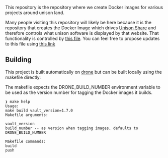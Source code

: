 This repository is the repository where we create Docker images for various projects around unison land.

Many people visiting this repository will likely be here because it is the repository that creates the Docker Image which drives [Unison Share](https://share.unison-lang.org) and therefore controls what unison software is displayed by that website. That functionality is controlled by [this file](https://github.com/unisonweb/shipwright/blob/trunk/files/initialize-codebase.sh). You can feel free to propose updates to this file using [this link](https://github.com/unisonweb/shipwright/edit/trunk/files/initialize-codebase.sh)

## Building 

This project is built automatically on [drone](https://drone.unison-lang.org/unisonweb/shipwright) but can be built locally using the makefile directly:

The makefile expects the DRONE_BUILD_NUMBER environment variable to be used as the version number for tagging the Docker images it builds.


    ❯ make help
    Usage:
    make build vault_version=1.7.0
    Makefile arguments:
    
    vault_version
    build_number -- as version when tagging images, defaults to DRONE_BUILD_NUMBER
    
    Makefile commands:
    build
    push

